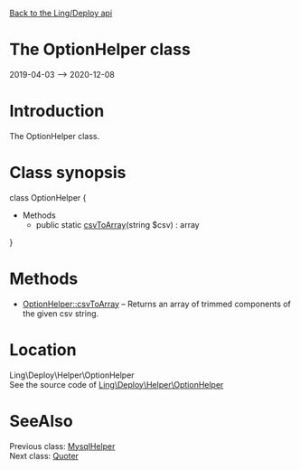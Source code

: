 [Back to the Ling/Deploy api](https://github.com/lingtalfi/Deploy/blob/master/doc/api/Ling/Deploy.md)



The OptionHelper class
================
2019-04-03 --> 2020-12-08






Introduction
============

The OptionHelper class.



Class synopsis
==============


class <span class="pl-k">OptionHelper</span>  {

- Methods
    - public static [csvToArray](https://github.com/lingtalfi/Deploy/blob/master/doc/api/Ling/Deploy/Helper/OptionHelper/csvToArray.md)(string $csv) : array

}






Methods
==============

- [OptionHelper::csvToArray](https://github.com/lingtalfi/Deploy/blob/master/doc/api/Ling/Deploy/Helper/OptionHelper/csvToArray.md) &ndash; Returns an array of trimmed components of the given csv string.





Location
=============
Ling\Deploy\Helper\OptionHelper<br>
See the source code of [Ling\Deploy\Helper\OptionHelper](https://github.com/lingtalfi/Deploy/blob/master/Helper/OptionHelper.php)



SeeAlso
==============
Previous class: [MysqlHelper](https://github.com/lingtalfi/Deploy/blob/master/doc/api/Ling/Deploy/Helper/MysqlHelper.md)<br>Next class: [Quoter](https://github.com/lingtalfi/Deploy/blob/master/doc/api/Ling/Deploy/Helper/Quoter.md)<br>
